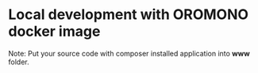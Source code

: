 # Local development with OROMONO docker image

Note: Put your source code with composer installed application into **www** folder.
